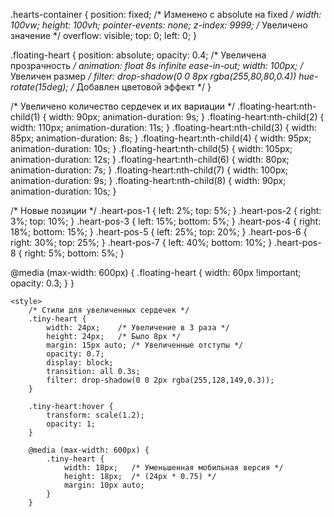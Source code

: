 <script>
  document.getElementById('weddingForm').addEventListener('submit', function(e) {
    e.preventDefault();
    fetch(this.action, {
      method: 'POST',
      body: new FormData(this),
      headers: { 'Accept': 'application/json' }
    })
    .then(response => alert('Спасибо! Ваш ответ сохранён.'))
    .catch(error => alert('Ошибка! Попробуйте ещё раз.'));
  });
</script>

.hearts-container {
    position: fixed; /* Изменено с absolute на fixed */
    width: 100vw;
    height: 100vh;
    pointer-events: none;
    z-index: 9999; /* Увеличено значение */
    overflow: visible;
    top: 0;
    left: 0;
}

.floating-heart {
    position: absolute;
    opacity: 0.4; /* Увеличена прозрачность */
    animation: float 8s infinite ease-in-out;
    width: 100px; /* Увеличен размер */
    filter: 
        drop-shadow(0 0 8px rgba(255,80,80,0.4)) 
        hue-rotate(15deg); /* Добавлен цветовой эффект */
}

/* Увеличено количество сердечек и их вариации */
.floating-heart:nth-child(1) { width: 90px; animation-duration: 9s; }
.floating-heart:nth-child(2) { width: 110px; animation-duration: 11s; }
.floating-heart:nth-child(3) { width: 85px; animation-duration: 8s; }
.floating-heart:nth-child(4) { width: 95px; animation-duration: 10s; }
.floating-heart:nth-child(5) { width: 105px; animation-duration: 12s; }
.floating-heart:nth-child(6) { width: 80px; animation-duration: 7s; }
.floating-heart:nth-child(7) { width: 100px; animation-duration: 9s; }
.floating-heart:nth-child(8) { width: 90px; animation-duration: 10s; }

/* Новые позиции */
.heart-pos-1 { left: 2%; top: 5%; }
.heart-pos-2 { right: 3%; top: 10%; }
.heart-pos-3 { left: 15%; bottom: 5%; }
.heart-pos-4 { right: 18%; bottom: 15%; }
.heart-pos-5 { left: 25%; top: 20%; }
.heart-pos-6 { right: 30%; top: 25%; }
.heart-pos-7 { left: 40%; bottom: 10%; }
.heart-pos-8 { right: 5%; bottom: 5%; }

@media (max-width: 600px) {
    .floating-heart { 
        width: 60px !important; 
        opacity: 0.3;
    }
}

    <style>
        /* Стили для увеличенных сердечек */
        .tiny-heart {
            width: 24px;    /* Увеличение в 3 раза */
            height: 24px;   /* Было 8px */
            margin: 15px auto; /* Увеличенные отступы */
            opacity: 0.7;
            display: block;
            transition: all 0.3s;
            filter: drop-shadow(0 0 2px rgba(255,128,149,0.3));
        }

        .tiny-heart:hover {
            transform: scale(1.2);
            opacity: 1;
        }

        @media (max-width: 600px) {
            .tiny-heart {
                width: 18px;   /* Уменьшенная мобильная версия */
                height: 18px;  /* (24px * 0.75) */
                margin: 10px auto;
            }
        }

